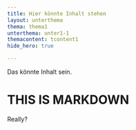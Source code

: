 ```yaml
---
title: Hier könnte Inhalt stehen
layout: unterthema
thema: thema1
unterthema: unter1-1
themacontent: tcontent1
hide_hero: true

---
```


Das könnte Inhalt sein.

# THIS IS MARKDOWN

Really?
